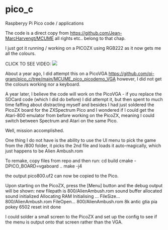 # pico_c
Raspberyy Pi Pico code / applications

The code is a direct copy from https://github.com/Jean-MarcHarvengt/MCUME
all rights etc.. belong to that chap.

I just got it running / working on a PICOZX using RGB222 as it now gets me all the colours.

CLICK TO SEE VIDEO:
[![](IMG_20231231_153906_334.jpg)](https://github.com/YnotZer0/picozx_atari800/blob/main/VID_20231231_153910.mp4)

About a year ago, I did attempt this on a PicoVGA https://github.com/pi-gram/pico_c/tree/main/MCUME_pico_picodemo_VGA
however, I did not get the colours working nor a keyboard.

A year later, I believe the code will work on the PicoVGA - if you replace the SDCard code (which I did do before)
I did attempt it, but then spent to much time faffing about distracting myself and besides I had just soldered
the PicoZX board for the ZXSpectrum Pico and I wondered if I could get the Atari-800 emulator from before working on
the PicoZX, meaning I could switch between Spectrum and Atari on the same Pico.

Well, mission accomplished.

One thing I do not have is the ability to use the UI menu to pick the game from the /800 folder, it picks the 2nd file
and loads it auto-magically, which just happens to be Alien Ambush.rom

To remake, copy files from repo and then run:
cd build
cmake -DPICO_BOARD=vgaboard ..
make -j4

the output pico800.uf2 can now be copied to the Pico.

Upon starting on the PicoZX, press the [Menu] button and the debug output will be shown:
new filepath is
800/AlienAmbush.rom
sound buffer allocated
sound initialized
Allocating RAM
Initialising ...
FileSize...
800/AlienAmbush.rom
FileOpen...
800/AlienAmbush.rom
8k
antic
gtia
pia
pokey
6502 reset
init done

I could solder a small screen to the PicoZX and set up the config to see if the menu is output onto that screen rather than the VGA.
